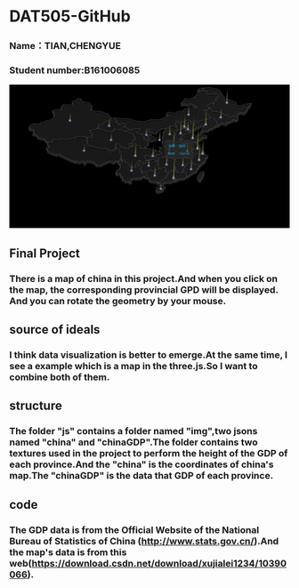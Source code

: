 # DAT505-GitHub
### Name：TIAN,CHENGYUE
### Student number:B161006085
![Alt text](https://github.com/3033935295/DAT505-GitHub/blob/master/image/17.png)
## Final Project
### There is a map of china in this project.And when you click on the map, the corresponding provincial GPD will be displayed. And you can rotate the geometry by your mouse.

## source of ideals
### I think data visualization is better to emerge.At the same time, I see a example which is a map in the three.js.So I want to combine both of them.  

## structure

### The folder "js" contains a folder named "img",two jsons named "china" and "chinaGDP".The folder contains two textures used in the project to perform the height of the GDP of each province.And the "china" is the coordinates of china's map.The "chinaGDP" is the data that GDP of each province.

## code

### The GDP data is from the Official Website of the National Bureau of Statistics of China (http://www.stats.gov.cn/).And the map's data is from this web(https://download.csdn.net/download/xujialei1234/10390066).
